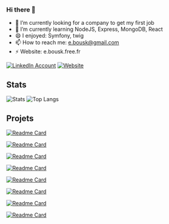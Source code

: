 ### Hi there 👋
- 🔭 I’m currently looking for a company to get my first job
- 🌱 I’m currently learning NodeJS, Express, MongoDB, React
- 😄 I enjoyed: Symfony, twig
- 📫 How to reach me: e.bousk@gmail.com
- ⚡ Website: e.bousk.free.fr

[![LinkedIn Account](https://img.shields.io/badge/LinkedIn-0e76a8?style=for-the-badge&logo=linkedin)](https://www.linkedin.com/in/eddy-bousksou/)
[![Website](https://img.shields.io/badge/Website-011F35?style=for-the-badge)](http://e.bousk.free.fr)


## Stats

![Stats](https://github-readme-stats.vercel.app/api?username=E-Bousk&count_private=true&show_icons=true)
![Top Langs](https://github-readme-stats.vercel.app/api/top-langs/?username=E-Bousk&layout=compact)

## Projets

[![Readme Card](https://github-readme-stats.vercel.app/api/pin/?username=E-Bousk&repo=CV_VSCode&show_owner=true)](https://github.com/E-Bousk/CV_VSCode)

[![Readme Card](https://github-readme-stats.vercel.app/api/pin/?username=E-Bousk&repo=TP_CRUD_PHP_Modal&show_owner=true)](https://github.com/E-Bousk/TP_CRUD_PHP_Modal)

[![Readme Card](https://github-readme-stats.vercel.app/api/pin/?username=E-Bousk&repo=hibrid&show_owner=true)](https://github.com/E-Bousk/hibrid)

[![Readme Card](https://github-readme-stats.vercel.app/api/pin/?username=E-Bousk&repo=Framework_ghibli&show_owner=true)](https://github.com/E-Bousk/Framework_ghibli)

[![Readme Card](https://github-readme-stats.vercel.app/api/pin/?username=E-Bousk&repo=MERN&show_owner=true)](https://github.com/E-Bousk/MERN)

[![Readme Card](https://github-readme-stats.vercel.app/api/pin/?username=E-Bousk&repo=natours&show_owner=true)](https://github.com/E-Bousk/natours)

[![Readme Card](https://github-readme-stats.vercel.app/api/pin/?username=E-Bousk&repo=clonerest&show_owner=true)](https://github.com/E-Bousk/clonerest)

[![Readme Card](https://github-readme-stats.vercel.app/api/pin/?username=E-Bousk&repo=ecommerce&show_owner=true)](https://github.com/E-Bousk/ecommerce)


<!--
**E-Bousk/E-Bousk** is a ✨ _special_ ✨ repository because its `README.md` (this file) appears on your GitHub profile.

Here are some ideas to get you started:

- 🔭 I’m currently looking for a company to get my first job
- 🌱 I’m currently learning Symfony
- 👯 I’m looking to collaborate on ...
- 🤔 I’m looking for help with ...
- 💬 Ask me about ...
- 📫 How to reach me: e.bousk@gmail.com
- 😄 Pronouns: ...
- ⚡ Fun fact: ...
-->
